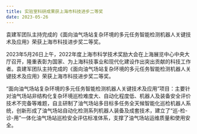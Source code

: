 ```yaml
---
title: 实验室科研成果获上海市科技进步二等奖
date: 2023-05-26
---
```


袁建军团队主持完成的《面向油气场站复杂环境的多元任务智能检测机器人关键技术及应用》荣获上海市科技进步奖二等奖。

<!--more-->

2023年5月26日上午，2022年度上海市科学技术奖励大会在上海展览中心中央大厅召开，隆重表彰为国家、为上海科技事业和现代化建设作出突出贡献的科技工作者。袁建军团队主持完成的《面向油气场站复杂环境的多元任务智能检测机器人关键技术及应用》荣获上海市科技进步奖二等奖。

“面向油气场站复杂环境的多元任务智能检测机器人关键技术及应用”项目：主要针对油气场站非结构化复杂环境巡检难度大、自动化程度低、机器人及装备安全评价技术不完备等难题，自主研制了油气场站多目标多任务全天候智能化巡检机器人系统，创新形成了油气场站自动化检测系列机器人装备及成套技术，建立了“巡-检-诊-用”一体化油气场站巡检安全评估标准体系，支撑了油气场站运维质量和使用安全。